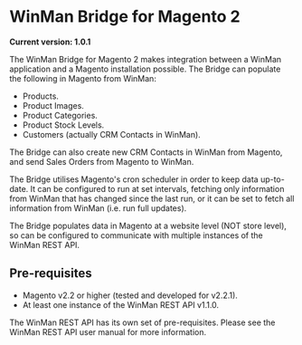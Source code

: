 # WinMan Bridge for Magento 2

**Current version: 1.0.1**

The WinMan Bridge for Magento 2 makes integration between a WinMan application and a Magento installation possible. The Bridge can populate the following in Magento from WinMan:

- Products.
- Product Images.
- Product Categories.
- Product Stock Levels.
- Customers (actually CRM Contacts in WinMan).

The Bridge can also create new CRM Contacts in WinMan from Magento, and send Sales Orders from Magento to WinMan.

The Bridge utilises Magento's cron scheduler in order to keep data up-to-date. It can be configured to run at set intervals, fetching only information from WinMan that has changed since the last run, or it can be set to fetch all information from WinMan (i.e. run full updates).

The Bridge populates data in Magento at a website level (NOT store level), so can be configured to communicate with multiple instances of the WinMan REST API.

## Pre-requisites

- Magento v2.2 or higher (tested and developed for v2.2.1).
- At least one instance of the WinMan REST API v1.1.0.

The WinMan REST API has its own set of pre-requisites. Please see the WinMan REST API user manual for more information.
